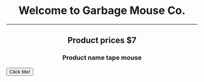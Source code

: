 <html>
<center>
<h1>
 Welcome to Garbage Mouse Co.
</h1>
</center>

---
 
<center> 
  <h2>
 Product prices $7 
  </h2>
</center>

<center> 
  <h3>
 Product name tape mouse 
  </h3>
</center>
    <button type="button">Click Me!</button>
  </html>
        
